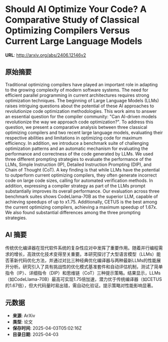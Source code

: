 # Should AI Optimize Your Code? A Comparative Study of Classical Optimizing Compilers Versus Current Large Language Models

**URL**: http://arxiv.org/abs/2406.12146v2

## 原始摘要

Traditional optimizing compilers have played an important role in adapting to
the growing complexity of modern software systems. The need for efficient
parallel programming in current architectures requires strong optimization
techniques. The beginning of Large Language Models (LLMs) raises intriguing
questions about the potential of these AI approaches to revolutionize code
optimization methodologies. This work aims to answer an essential question for
the compiler community: "Can AI-driven models revolutionize the way we approach
code optimization?".
  To address this question, we present a comparative analysis between three
classical optimizing compilers and two recent large language models, evaluating
their respective abilities and limitations in optimizing code for maximum
efficiency. In addition, we introduce a benchmark suite of challenging
optimization patterns and an automatic mechanism for evaluating the performance
and correctness of the code generated by LLMs. We used three different
prompting strategies to evaluate the performance of the LLMs, Simple
Instruction (IP), Detailed Instruction Prompting (DIP), and Chain of Thought
(CoT).
  A key finding is that while LLMs have the potential to outperform current
optimizing compilers, they often generate incorrect code on large code sizes,
calling for automated verification methods. In addition, expressing a compiler
strategy as part of the LLMs prompt substantially improves its overall
performance. Our evaluation across three benchmark suites shows CodeLlama-70B
as the superior LLM, capable of achieving speedups of up to x1.75.
Additionally, CETUS is the best among the current optimizing compilers,
achieving a maximum speedup of 1.67x. We also found substantial differences
among the three prompting strategies.


## AI 摘要

传统优化编译器在现代软件系统的复杂性应对中发挥了重要作用。随着并行编程需求的增长，高效优化技术变得至关重要。本研究探讨了大型语言模型（LLMs）能否革新代码优化方法，并通过对比三种经典优化编译器与两种最新LLMs的性能展开分析。研究引入了具有挑战性的优化模式基准套件和自动评估机制，测试了简单指令（IP）、详细指令（DIP）和思维链（CoT）三种提示策略。结果显示，LLMs（如CodeLlama-70B）最高可实现1.75倍加速，潜力优于传统编译器（如CETUS的1.67倍），但大代码量时易出错，需自动化验证。提示策略对性能影响显著。

## 元数据

- **来源**: ArXiv
- **类型**: 论文
- **保存时间**: 2025-04-03T05:02:16Z
- **目录日期**: 2025-04-03
